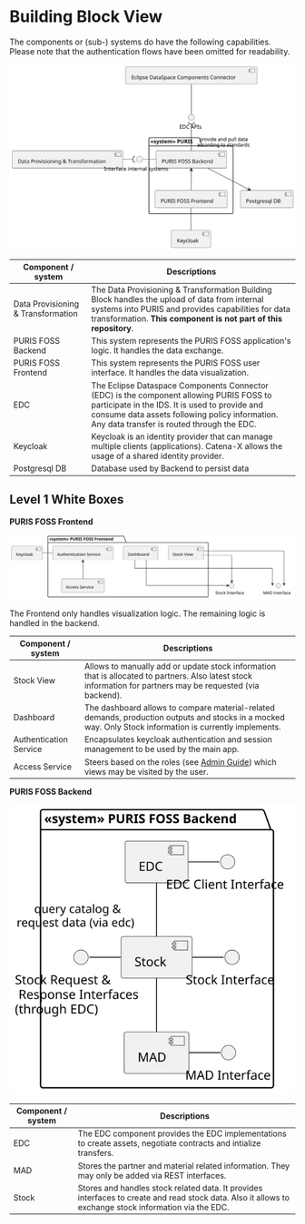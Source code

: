 # Building Block View

The components or (sub-) systems do have the following capabilities. Please note that the authentication flows have 
been omitted for readability.

![Level 0 - Blackbox View](puml/05-level-0.svg)

| Component / system                 | Descriptions                                                                                                                                                                                                                              |
|------------------------------------|-------------------------------------------------------------------------------------------------------------------------------------------------------------------------------------------------------------------------------------------|
| Data Provisioning & Transformation | The Data Provisioning & Transformation Building Block handles the upload of data from internal systems into PURIS and provides capabilities for data transformation. **This component is not part of this repository**.                   |
| PURIS FOSS Backend                 | This system represents the PURIS FOSS application's logic. It handles the data exchange.                                                                                                                                                  |
| PURIS FOSS Frontend                | This system represents the PURIS FOSS user interface. It handles the data visualization.                                                                                                                                                  |                                                                                                                                                  
| EDC                                | The Eclipse Dataspace Components Connector (EDC) is the component allowing PURIS FOSS to participate in the IDS. It is used to provide and consume data assets following policy information. Any data transfer is routed through the EDC. |
| Keycloak                           | Keycloak is an identity provider that can manage multiple clients (applications). Catena-X allows the usage of a shared identity provider.                                                                                                |
| Postgresql DB                      | Database used by Backend to persist data                                                                                                                                                                                                  |

## Level 1 White Boxes

**PURIS FOSS Frontend**

![Level 1 - Whitebox View - PURIS FOSS Frontend](puml/05-level-1-frontend.svg)

The Frontend only handles visualization logic. The remaining logic is handled in the backend.

| Component / system     | Descriptions                                                                                                                                                 |
|------------------------|--------------------------------------------------------------------------------------------------------------------------------------------------------------|
| Stock View             | Allows to manually add or update stock information that is allocated to partners. Also latest stock information for partners may be requested (via backend). |
| Dashboard              | The dashboard allows to compare material-related demands, production outputs and stocks in a mocked way. Only Stock information is currently implements.     |
| Authentication Service | Encapsulates keycloak authentication and session management to be used by the main app.                                                                      |
| Access Service         | Steers based on the roles (see [Admin Guide](../../adminGuide/Admin_Guide.md)) which views may be visited by the user.                                       |

**PURIS FOSS Backend**

![Level 1 - Whitebox View - PURIS FOSS Backend](puml/05-level-1-backend.svg)

| Component / system | Descriptions                                                                                                                                           |
|--------------------|--------------------------------------------------------------------------------------------------------------------------------------------------------|
| EDC                | The EDC component provides the EDC implementations to create assets, negotiate contracts and intialize transfers.                                      |
| MAD                | Stores the partner and material related information. They may only be added via REST interfaces.                                                       |
| Stock              | Stores and handles stock related data. It provides interfaces to create and read stock data. Also it allows to exchange stock information via the EDC. |
